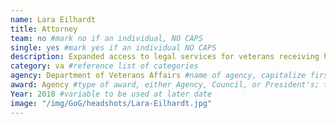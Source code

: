 ```yaml
---
name: Lara Eilhardt
title: Attorney
team: no #mark no if an individual, NO CAPS
single: yes #mark yes if an individual NO CAPS
description: Expanded access to legal services for veterans receiving healthcare.  Lara’s team builds critical partnerships between VA facilities and pro-bono legal groups to address not only the medical and personal aspects of a veteran's care but also the social and environmental factors.
category: va #reference list of categories
agency: Department of Veterans Affairs #name of agency, capitalize first letter of each name
award: Agency #type of award, either Agency, Council, or President's; this is case sensitive so make sure to match the options listed exactly. This section generates the format of the card
Year: 2018 #variable to be used at later date
image: "/img/GoG/headshots/Lara-Eilhardt.jpg"
---
```

